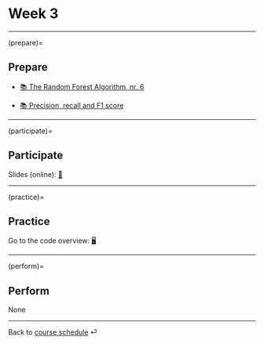 # Week 3


---

(prepare)=
## Prepare

- [📚 The Random Forest Algorithm, nr. 6 ](https://mlu-explain.github.io/random-forest/)


- [📚 Precision, recall and F1 score](https://mlu-explain.github.io/precision-recall/)


---


(participate)=
## Participate


 Slides (online): [📑](https://kirenz.github.io/lab-trees/campaign/campaign.html#/title-slide)




---


(practice)=
## Practice



Go to the code overview: [🖥](../docs/code-overview.md)



---


(perform)=
## Perform

None


---

Back to [course schedule](../docs/course-schedule.md) ⏎
